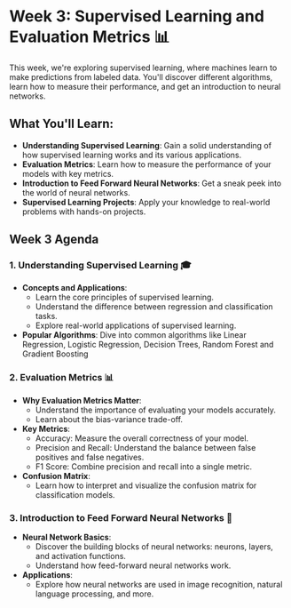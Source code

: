 # Week 3: Supervised Learning and Evaluation Metrics 📊

This week, we're exploring supervised learning, where machines learn to make predictions from labeled data. You'll discover different algorithms, learn how to measure their performance, and get an introduction to neural networks. 

## What You'll Learn:

- **Understanding Supervised Learning**: Gain a solid understanding of how supervised learning works and its various applications.
- **Evaluation Metrics**: Learn how to measure the performance of your models with key metrics.
- **Introduction to Feed Forward Neural Networks**: Get a sneak peek into the world of neural networks.
- **Supervised Learning Projects**: Apply your knowledge to real-world problems with hands-on projects.

## Week 3 Agenda

### 1. Understanding Supervised Learning 🎓
- **Concepts and Applications**: 
    - Learn the core principles of supervised learning.
    - Understand the difference between regression and classification tasks.
    - Explore real-world applications of supervised learning.
- **Popular Algorithms**:
Dive into common algorithms like Linear Regression, Logistic Regression, Decision Trees, Random Forest and Gradient Boosting

### 2. Evaluation Metrics 📊
- **Why Evaluation Metrics Matter**:
    - Understand the importance of evaluating your models accurately.
    - Learn about the bias-variance trade-off.
- **Key Metrics**:
    - Accuracy: Measure the overall correctness of your model.
    - Precision and Recall: Understand the balance between false positives and false negatives.
    - F1 Score: Combine precision and recall into a single metric.
- **Confusion Matrix**:
    - Learn how to interpret and visualize the confusion matrix for classification models.

### 3. Introduction to Feed Forward Neural Networks 🤖
- **Neural Network Basics**:
    - Discover the building blocks of neural networks: neurons, layers, and activation functions.
    - Understand how feed-forward neural networks work.
- **Applications**:
    - Explore how neural networks are used in image recognition, natural language processing, and more.